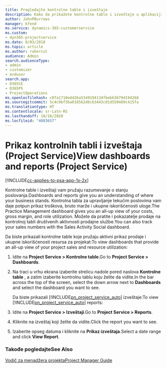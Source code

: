 ```yaml
---
title: Pregledajte kontrolne table i izveštaje
description: Kako da prikažete kontrolne table i izveštaje u aplikaciji Project Service
author: JohnPBurrows
manager: kfend
ms.service: dynamics-365-customerservice
ms.custom:
- dyn365-projectservice
ms.date: 8/03/2018
ms.topic: article
ms.author: ruhercul
audience: Admin
search.audienceType:
- admin
- customizer
- enduser
search.app:
- D365CE
- D365PS
- ProjectOperations
ms.openlocfilehash: c07a1710edd26a5349194134fbebb3679d194268
ms.sourcegitcommit: 5c4c9bf3ba018562d6cb3443c01d550489c415fa
ms.translationtype: HT
ms.contentlocale: sr-Latn-RS
ms.lasthandoff: 10/16/2020
ms.locfileid: "4083657"
---
```

# <a name="view-dashboards-and-reports-project-service"></a><span data-ttu-id="701f0-103">Prikaz kontrolnih tabli i izveštaja (Project Service)</span><span class="sxs-lookup"><span data-stu-id="701f0-103">View dashboards and reports (Project Service)</span></span>

[!INCLUDE[cc-applies-to-psa-app-1x-2x](../includes/cc-applies-to-psa-app-1x-2x.md)]

<span data-ttu-id="701f0-104">Kontrolne table i izveštaji vam pružaju razumevanje o stanju poslovanja.</span><span class="sxs-lookup"><span data-stu-id="701f0-104">Dashboards and reports give you an understanding of where your business stands.</span></span> <span data-ttu-id="701f0-105">Kontrolna tabla za upravljanje tekućim poslovima vam daje potpun prikaz troškova, bruto marže i ukupne iskorišćenosti uloge.</span><span class="sxs-lookup"><span data-stu-id="701f0-105">The Practice Management dashboard gives you an all-up view of your costs, gross margin, and role utilization.</span></span> <span data-ttu-id="701f0-106">Možete da pratite i pokazatelje prodaje na kontrolnoj tabli društvenih aktivnosti prodajne službe.</span><span class="sxs-lookup"><span data-stu-id="701f0-106">You can also track your sales numbers with the Sales Activity Social dashboard.</span></span>  
  
 <span data-ttu-id="701f0-107">Da biste prikazali kontrolne table koje pružaju aktivni prikaz prodaje i ukupne iskorišćenosti resursa za projekat:</span><span class="sxs-lookup"><span data-stu-id="701f0-107">To view dashboards that provide an all-up view of your project sales and resource utilization:</span></span>  
  
1. <span data-ttu-id="701f0-108">Idite na **Project Service > Kontrolne table**.</span><span class="sxs-lookup"><span data-stu-id="701f0-108">Go to **Project Service > Dashboards**.</span></span>  
  
2. <span data-ttu-id="701f0-109">Na traci u vrhu ekrana izaberite strelicu nadole pored naslova **Kontrolne table** , a zatim izaberite kontrolnu tablu koju želite da vidite.</span><span class="sxs-lookup"><span data-stu-id="701f0-109">In the bar across the top of the screen, select the down arrow next to **Dashboards** and select the dashboard you want to see.</span></span>  
  
   <span data-ttu-id="701f0-110">Da biste prikazali [!INCLUDE[pn_project_service_auto](../includes/pn-project-service-auto.md)] izveštaje:</span><span class="sxs-lookup"><span data-stu-id="701f0-110">To view [!INCLUDE[pn_project_service_auto](../includes/pn-project-service-auto.md)] reports:</span></span>  
  
3. <span data-ttu-id="701f0-111">Idite na **Project Service > Izveštaji**.</span><span class="sxs-lookup"><span data-stu-id="701f0-111">Go to **Project Service > Reports**.</span></span>  
  
4. <span data-ttu-id="701f0-112">Kliknite na izveštaj koji želite da vidite.</span><span class="sxs-lookup"><span data-stu-id="701f0-112">Click the report you want to see.</span></span>  
  
5. <span data-ttu-id="701f0-113">Izaberite opseg datuma i kliknite na **Prikaz izveštaja**.</span><span class="sxs-lookup"><span data-stu-id="701f0-113">Select a date range and click **View Report**.</span></span>  
  
### <a name="see-also"></a><span data-ttu-id="701f0-114">Takođe pogledajte</span><span class="sxs-lookup"><span data-stu-id="701f0-114">See Also</span></span>  
 [<span data-ttu-id="701f0-115">Vodič za menadžera projekta</span><span class="sxs-lookup"><span data-stu-id="701f0-115">Project Manager Guide</span></span>](../psa/project-manager-guide.md)

